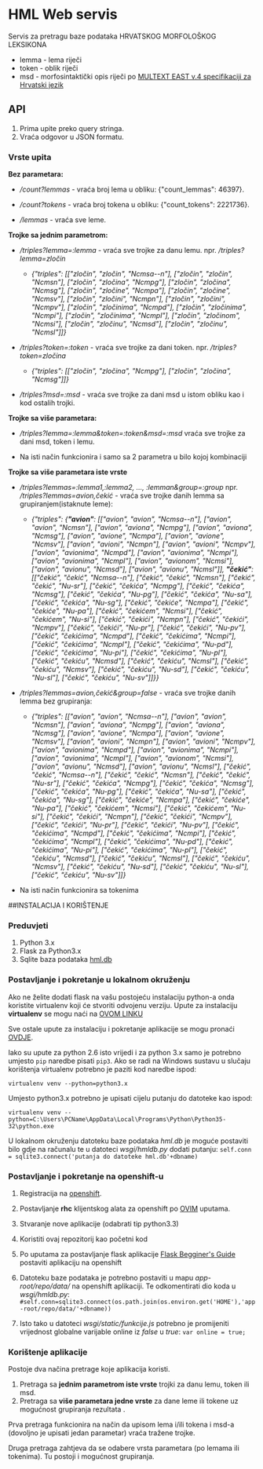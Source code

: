 # HML Web servis
Servis za pretragu baze podataka HRVATSKOG MORFOLOŠKOG LEKSIKONA

* lemma - lema riječi
* token - oblik riječi
* msd - morfosintaktički opis riječi po  [MULTEXT EAST v.4 specifikaciji za Hrvatski jezik](http://nl.ijs.si/ME/V4/msd/html/msd-hr.html)


## API
1. Prima upite preko query stringa.
2. Vraća odgovor u JSON formatu.

### Vrste upita

**Bez parametara:**

* */count?lemmas* - vraća broj lema u obliku: {"count_lemmas": 46397}.

* */count?tokens* - vraća broj tokena u obliku: {"count_tokens": 2221736}.

* */lemmas* - vraća sve leme.


**Trojke sa jednim parametrom:**

* */triples?lemma=:lemma* - vraća sve trojke za danu lemu. npr. */triples?lemma=zločin*
  * *{"triples": [["zločin", "zločin", "Ncmsa--n"], ["zločin", "zločin", "Ncmsn"], ["zločin", "zločina", "Ncmpg"], ["zločin", "zločina", "Ncmsg"], ["zločin", "zločine", "Ncmpa"], ["zločin", "zločine", "Ncmsv"], ["zločin", "zločini", "Ncmpn"], ["zločin", "zločini", "Ncmpv"], ["zločin", "zločinima", "Ncmpd"], ["zločin", "zločinima", "Ncmpi"], ["zločin", "zločinima", "Ncmpl"], ["zločin", "zločinom", "Ncmsi"], ["zločin", "zločinu", "Ncmsd"], ["zločin", "zločinu", "Ncmsl"]]}*
  

* */triples?token=:token* - vraća sve trojke za dani token. npr. */triples?token=zločina*
  * *{"triples": [["zločin", "zločina", "Ncmpg"], ["zločin", "zločina", "Ncmsg"]]}*

* */triples?msd=:msd* - vraća sve trojke za dani msd u istom obliku kao i kod ostalih trojki.


**Trojke sa više parametara:**

* */triples?lemma=:lemma&token=:token&msd=:msd* vraća sve trojke za dani msd, token i lemu.

* Na isti način funkcionira i samo sa 2 parametra u bilo kojoj kombinaciji


**Trojke sa više parametara iste vrste**

* */triples?lemmas=:lemma1,:lemma2, …, :lemman&group=:group*  npr. */triples?lemmas=avion,čekić* - vraća sve trojke danih lemma sa grupiranjem(istaknute leme):
  * *{"triples": {**"avion"**: [["avion", "avion", "Ncmsa--n"], ["avion", "avion", "Ncmsn"], ["avion", "aviona", "Ncmpg"], ["avion", "aviona", "Ncmsg"], ["avion", "avione", "Ncmpa"], ["avion", "avione", "Ncmsv"], ["avion", "avioni", "Ncmpn"], ["avion", "avioni", "Ncmpv"], ["avion", "avionima", "Ncmpd"], ["avion", "avionima", "Ncmpi"], ["avion", "avionima", "Ncmpl"], ["avion", "avionom", "Ncmsi"], ["avion", "avionu", "Ncmsd"], ["avion", "avionu", "Ncmsl"]], **"čekić"**: [["čekić", "čekić", "Ncmsa--n"], ["čekić", "čekić", "Ncmsn"], ["čekić", "čekić", "Nu-sr"], ["čekić", "čekića", "Ncmpg"], ["čekić", "čekića", "Ncmsg"], ["čekić", "čekića", "Nu-pg"], ["čekić", "čekića", "Nu-sa"], ["čekić", "čekića", "Nu-sg"], ["čekić", "čekiće", "Ncmpa"], ["čekić", "čekiće", "Nu-pa"], ["čekić", "čekićem", "Ncmsi"], ["čekić", "čekićem", "Nu-si"], ["čekić", "čekići", "Ncmpn"], ["čekić", "čekići", "Ncmpv"], ["čekić", "čekići", "Nu-pr"], ["čekić", "čekići", "Nu-pv"], ["čekić", "čekićima", "Ncmpd"], ["čekić", "čekićima", "Ncmpi"], ["čekić", "čekićima", "Ncmpl"], ["čekić", "čekićima", "Nu-pd"], ["čekić", "čekićima", "Nu-pi"], ["čekić", "čekićima", "Nu-pl"], ["čekić", "čekiću", "Ncmsd"], ["čekić", "čekiću", "Ncmsl"], ["čekić", "čekiću", "Ncmsv"], ["čekić", "čekiću", "Nu-sd"], ["čekić", "čekiću", "Nu-sl"], ["čekić", "čekiću", "Nu-sv"]]}}*


* */triples?lemmas=avion,čekić&group=false* - vraća sve trojke danih lemma bez grupiranja:
  * *{"triples": [["avion", "avion", "Ncmsa--n"], ["avion", "avion", "Ncmsn"], ["avion", "aviona", "Ncmpg"], ["avion", "aviona", "Ncmsg"], ["avion", "avione", "Ncmpa"], ["avion", "avione", "Ncmsv"], ["avion", "avioni", "Ncmpn"], ["avion", "avioni", "Ncmpv"], ["avion", "avionima", "Ncmpd"], ["avion", "avionima", "Ncmpi"], ["avion", "avionima", "Ncmpl"], ["avion", "avionom", "Ncmsi"], ["avion", "avionu", "Ncmsd"], ["avion", "avionu", "Ncmsl"], ["čekić", "čekić", "Ncmsa--n"], ["čekić", "čekić", "Ncmsn"], ["čekić", "čekić", "Nu-sr"], ["čekić", "čekića", "Ncmpg"], ["čekić", "čekića", "Ncmsg"], ["čekić", "čekića", "Nu-pg"], ["čekić", "čekića", "Nu-sa"], ["čekić", "čekića", "Nu-sg"], ["čekić", "čekiće", "Ncmpa"], ["čekić", "čekiće", "Nu-pa"], ["čekić", "čekićem", "Ncmsi"], ["čekić", "čekićem", "Nu-si"], ["čekić", "čekići", "Ncmpn"], ["čekić", "čekići", "Ncmpv"], ["čekić", "čekići", "Nu-pr"], ["čekić", "čekići", "Nu-pv"], ["čekić", "čekićima", "Ncmpd"], ["čekić", "čekićima", "Ncmpi"], ["čekić", "čekićima", "Ncmpl"], ["čekić", "čekićima", "Nu-pd"], ["čekić", "čekićima", "Nu-pi"], ["čekić", "čekićima", "Nu-pl"], ["čekić", "čekiću", "Ncmsd"], ["čekić", "čekiću", "Ncmsl"], ["čekić", "čekiću", "Ncmsv"], ["čekić", "čekiću", "Nu-sd"], ["čekić", "čekiću", "Nu-sl"], ["čekić", "čekiću", "Nu-sv"]]}*
 
* Na isti način funkcionira sa tokenima


##INSTALACIJA I KORIŠTENJE

### Preduvjeti
1. Python 3.x
2. Flask za Python3.x 
3.  Sqlite baza podataka [hml.db](https://drive.google.com/open?id=0B1kUXPROf-eWSzhHd293YjA1SzA)

### Postavljanje i pokretanje u lokalnom okruženju
Ako ne želite dodati flask na vašu postojeću instalaciju python-a onda koristite virtualenv koji će stvoriti odvojenu verziju. 
Upute za instalaciju **virtualenv** se mogu naći na [OVOM LINKU](http://www.tylerbutler.com/2012/05/how-to-install-python-pip-and-virtualenv-on-windows-with-powershell/) 

Sve ostale upute za instalaciju i pokretanje aplikacije se mogu pronaći  [OVDJE](https://blog.openshift.com/how-to-install-and-configure-a-python-flask-dev-environment-deploy-to-openshift/).

 Iako su upute za python 2.6 isto vrijedi i za python 3.x samo je potrebno umjesto `pip` naredbe pisati `pip3`.
 Ako se radi na Windows sustavu u slučaju korištenja virtualenv  potrebno je paziti kod naredbe ispod:
 
  `virtualenv venv --python=python3.x` 

Umjesto python3.x potrebno je upisati cijelu putanju do datoteke kao ispod:

 `virtualenv venv --python=C:\Users\PCName\AppData\Local\Programs\Python\Python35-32\python.exe`

U lokalnom okruženju datoteku baze podataka *hml.db* je moguće postaviti bilo gdje na računalu te u datoteci *wsgi/hmldb.py* dodati putanju:
`self.conn = sqlite3.connect('putanja do datoteke hml.db'+dbname)`

### Postavljanje i pokretanje na openshift-u
1. Registracija na [openshift](https://www.openshift.com/).
2. Postavljanje **rhc**  klijentskog alata za openshift po [OVIM](https://developers.openshift.com/en/getting-started-overview.html) uputama.
3. Stvaranje nove aplikacije (odabrati tip python3.3)
4. Koristiti ovaj repozitorij kao početni kod
5. Po uputama za postavljanje flask aplikacije [Flask Begginer's Guide](https://blog.openshift.com/beginners-guide-to-writing-flask-apps-on-openshift/) postaviti aplikaciju na openshift
6. Datoteku baze podataka je potrebno postaviti u mapu *app-root/repo/data/* na openshift aplikaciji. Te odkomentirati dio koda u *wsgi/hmldb.py*:
`#self.conn=sqlite3.connect(os.path.join(os.environ.get('HOME'),'app-root/repo/data/'+dbname))`

7. Isto tako u datoteci *wsgi/static/funkcije.js* potrebno je promijeniti vrijednost globalne varijable online iz *false* u *true*:
`var online = true;`

### Korištenje aplikacije

Postoje dva načina pretrage koje aplikacija koristi.

1. Pretraga sa **jednim parametrom iste vrste** trojki za danu lemu, token ili msd. 
2. Pretraga sa **više parametara jedne vrste** za dane leme ili tokene uz mogućnost grupiranja rezultata .

Prva pretraga funkcionira na način da upisom lema i/ili tokena i msd-a (dovoljno je upisati jedan parametar) vraća tražene trojke.

Druga pretraga zahtjeva da se odabere vrsta parametara (po lemama ili tokenima). Tu postoji i mogućnost grupiranja.




